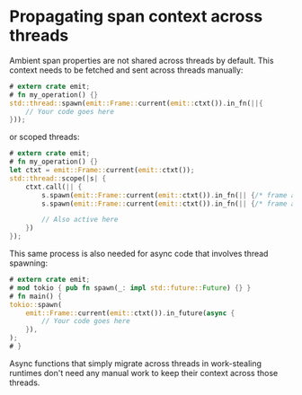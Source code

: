 # Propagating span context across threads

Ambient span properties are not shared across threads by default. This context needs to be fetched and sent across threads manually:

```rust
# extern crate emit;
# fn my_operation() {}
std::thread::spawn(emit::Frame::current(emit::ctxt()).in_fn(||{
    // Your code goes here
}));
```

or scoped threads:

```rust
# extern crate emit;
# fn my_operation() {}
let ctxt = emit::Frame::current(emit::ctxt());
std::thread::scope(|s| {
    ctxt.call(|| {
        s.spawn(emit::Frame::current(emit::ctxt()).in_fn(|| {/* frame active here */}));
        s.spawn(emit::Frame::current(emit::ctxt()).in_fn(|| {/* frame active here */}));

        // Also active here
    })
});
```

This same process is also needed for async code that involves thread spawning:

```rust
# extern crate emit;
# mod tokio { pub fn spawn(_: impl std::future::Future) {} }
# fn main() {
tokio::spawn(
    emit::Frame::current(emit::ctxt()).in_future(async {
        // Your code goes here
    }),
);
# }
```

Async functions that simply migrate across threads in work-stealing runtimes don't need any manual work to keep their context across those threads.
